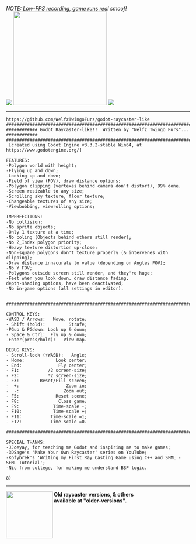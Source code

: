 <i>NOTE: Low-FPS recording, game runs real smoof!</i><br>
<img src="https://raw.githubusercontent.com/WelfzTwingoFurs/godot-raycaster/main/icon.png">
<img src="https://media3.giphy.com/media/IByynGXEVS4IB823tI/giphy.gif" height=256px>
<img src="https://raw.githubusercontent.com/WelfzTwingoFurs/godot-raycaster/main/icon.png">
<hr>


```text
https://github.com/WelfzTwingoFurs/godot-raycaster-like
###################################################################################
############ Godot Raycaster-like!!  Written by "Welfz Twingo Furs"... ############
###################################################################################
 [created using Godot Engine v3.3.2-stable Win64, at https://www.godotengine.org/]

FEATURES:
-Polygon world with height;
-Flying up and down;
-Looking up and down;
-Field of view (FOV), draw distance options;
-Polygon clipping (vertexes behind camera don't distort), 99% done.
-Screen resizable to any size;
-Scrolling sky texture, floor texture;
-Changeable textures of any size;
-Viewbobbing, viewrolling options;

IMPERFECTIONS:
-No collision;
-No sprite objects;
-Only 1 texture at a time;
-No coling (Objects behind others still render);
-No Z_Index polygon priority;
-Heavy texture distortion up-close;
-Non-square polygons don't texture properly (& intervenes with clipping);
-Draw distance innacurate to value (depending on Angles FOV);
-No Y FOV;
-Polygons outside screen still render, and they're huge;
-Feet when you look down, draw distance fading,
depth-shading options, have been deactivated;
-No in-game options (all settings in editor).


###################################################################################

CONTROL KEYS:
-WASD / Arrows:   Move, rotate;
- Shift (hold):         Strafe;
-PGup & PGdown: Look up & down;
- Space & Ctrl:  Fly up & down;
-Enter(press/hold):   View map.

DEBUG KEYS:
- Scroll-lock (+WASD):   Angle;
- Home:            Look center;
- End:              Fly center;
- F1:           /2 screen-size;
- F2:           *2 screen-size;
- F3:        Reset/Fill screen;
-  +:                  Zoom in;
-  -:                 Zoom out;
- F5:              Reset scene;
- F8:               Close game;
- F9:             Time-scale -;
- F10:            Time-scale +;
- F11:           Time-scale =1;
- F12:           Time-scale =0.

###################################################################################

SPECIAL THANKS:
-JJoeyay, for teaching me Godot and inspiring me to make games;
-3DSage's 'Make Your Own Raycaster' series on YouTube;
-Kofybrek's 'Writing my First Ray Casting Game using C++ and SFML - SFML Tutorial';
-Nic from college, for making me understand BSP logic.

8)
```
<hr>
<img src="https://media4.giphy.com/media/sOnrCzHT3ndi16DamA/giphy.gif" height=128px align="left">

<b >Old raycaster versions, & others
<br>available at "older-versions".
